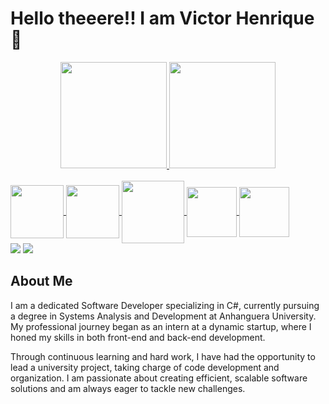 # Hello theeere!! I am Victor Henrique 👋

<div align="center">
  <a href="https://github.com/victorhenrique07">
  <img height="170em" src="https://github-readme-stats.vercel.app/api?username=victorhenrique07&show_icons=true&theme=dark&include_all_commits=true&count_private=true"/>
  <img height="170em" src="https://github-readme-stats.vercel.app/api/top-langs/?username=victorhenrique07&layout=compact&langs_count=7&theme=dark"/>
</div>
  
<div style="display: inline_block"><br>
 <img align="center" height="85" width="85" src="https://cdn.jsdelivr.net/gh/devicons/devicon/icons/python/python-original.svg" />
 <img align="center" height="85" width="85" src="https://cdn.jsdelivr.net/gh/devicons/devicon/icons/flask/flask-original.svg" />
 <img align="center" height="100" width="100" src="https://cdn.jsdelivr.net/gh/devicons/devicon/icons/mysql/mysql-original-wordmark.svg" />
  <img align="center" height="80" width="80" src="https://cdn.jsdelivr.net/gh/devicons/devicon/icons/git/git-original.svg" />
  <img align="center" height="80" width="80" src="https://cdn.jsdelivr.net/gh/devicons/devicon/icons/linux/linux-original.svg" />
</div>
  
<div>
     <a href="https://www.linkedin.com/in/victor-henrique-silva011" target="_blank"><img src="https://img.shields.io/badge/-LinkedIn-%230077B5?style=for-the-badge&logo=linkedin&logoColor=white" target="_blank"></a>
     <a href="mailto: henrictor@hotmail.com" target="_blank"><img src="https://img.shields.io/badge/Microsoft_Outlook-0078D4?style=for-the-badge&logo=microsoft-outlook&logoColor=white" target="_blank"></a> 
</div>
  
## About Me
  
<p> I am a dedicated Software Developer specializing in C#, currently pursuing a degree in Systems Analysis and Development at Anhanguera University. My professional journey began as an intern at a dynamic startup, where I honed my skills in both front-end and back-end development.

Through continuous learning and hard work, I have had the opportunity to lead a university project, taking charge of code development and organization. I am passionate about creating efficient, scalable software solutions and am always eager to tackle new challenges.
